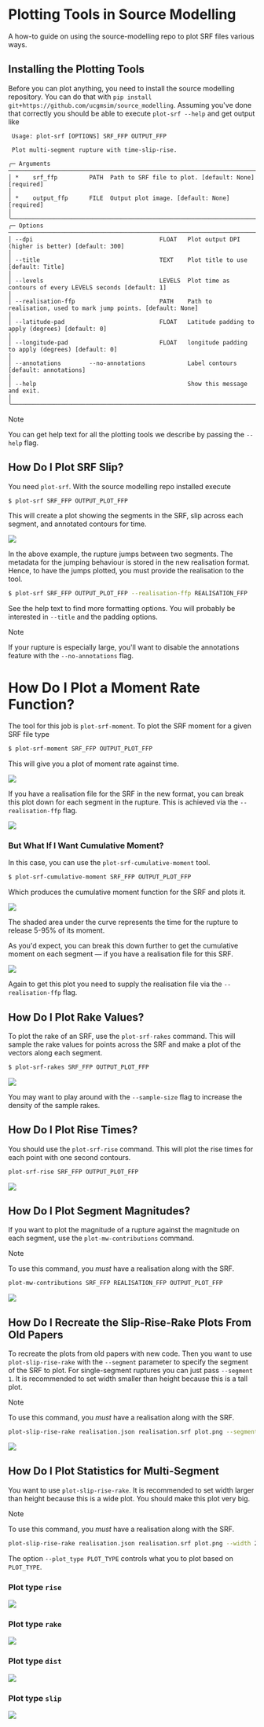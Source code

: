# Plotting Tools in Source Modelling

A how-to guide on using the source-modelling repo to plot SRF files various ways.

## Installing the Plotting Tools

Before you can plot anything, you need to install the source modelling repository. You can do that with `pip install git+https://github.com/ucgmsim/source_modelling`. Assuming you've done that correctly you should be able to execute `plot-srf --help` and get output like

```
 Usage: plot-srf [OPTIONS] SRF_FFP OUTPUT_FFP                                                                                                                 
                                                                                                                                                              
 Plot multi-segment rupture with time-slip-rise.                                                                                                              
                                                                                                                                                              
╭─ Arguments ────────────────────────────────────────────────────────────────────────────────────────────────────────────────────────────────────────────────╮
│ *    srf_ffp         PATH  Path to SRF file to plot. [default: None] [required]                                                                            │
│ *    output_ffp      FILE  Output plot image. [default: None] [required]                                                                                   │
╰────────────────────────────────────────────────────────────────────────────────────────────────────────────────────────────────────────────────────────────╯
╭─ Options ──────────────────────────────────────────────────────────────────────────────────────────────────────────────────────────────────────────────────╮
│ --dpi                                    FLOAT   Plot output DPI (higher is better) [default: 300]                                                         │
│ --title                                  TEXT    Plot title to use [default: Title]                                                                        │
│ --levels                                 LEVELS  Plot time as contours of every LEVELS seconds [default: 1]                                                │
│ --realisation-ffp                        PATH    Path to realisation, used to mark jump points. [default: None]                                            │
│ --latitude-pad                           FLOAT   Latitude padding to apply (degrees) [default: 0]                                                          │
│ --longitude-pad                          FLOAT   longitude padding to apply (degrees) [default: 0]                                                         │
│ --annotations        --no-annotations            Label contours [default: annotations]                                                                     │
│ --help                                           Show this message and exit.                                                                               │
╰────────────────────────────────────────────────────────────────────────────────────────────────────────────────────────────────────────────────────────────╯
```

> [!NOTE]
> You can get help text for all the plotting tools we describe by
> passing the `--help` flag.

## How Do I Plot SRF Slip?

You need `plot-srf`. With the source modelling repo installed execute

```bash
$ plot-srf SRF_FFP OUTPUT_PLOT_FFP
```

This will create a plot showing the segments in the SRF, slip across
each segment, and annotated contours for time.

![](images/srf_plot_example.png)

In the above example, the rupture jumps between two segments. The metadata for the jumping behaviour is stored in the new realisation format. Hence, to have the jumps plotted, you must provide the realisation to the tool.

```bash
$ plot-srf SRF_FFP OUTPUT_PLOT_FFP --realisation-ffp REALISATION_FFP
```

See the help text to find more formatting options. You will probably be interested in `--title` and the padding options.

> [!NOTE]
> If your rupture is especially large, you'll want to disable the
> annotations feature with the `--no-annotations` flag.

# How Do I Plot a Moment Rate Function?

The tool for this job is `plot-srf-moment`. To plot the SRF moment for a given SRF file type

```bash
$ plot-srf-moment SRF_FFP OUTPUT_PLOT_FFP
```

This will give you a plot of moment rate against time.

![](images/srf_moment_rate_example.png)

If you have a realisation file for the SRF in the new format, you can break this plot down for each segment in the rupture. This is achieved via the `--realisation-ffp` flag.

![](images/srf_moment_rate_example_breakdown.png)

### But What If I Want Cumulative Moment?

In this case, you can use the `plot-srf-cumulative-moment` tool.

```bash
$ plot-srf-cumulative-moment SRF_FFP OUTPUT_PLOT_FFP
```

Which produces the cumulative moment function for the SRF and plots it.

![](images/srf_cumulative_moment_rate_example.png)

The shaded area under the curve represents the time for the rupture to release 5-95% of its moment. 

As you'd expect, you can break this down further to get the cumulative moment on each segment — if you have a realisation file for this SRF.

![](images/srf_cumulative_moment_rate_example_breakdown.png)

Again to get this plot you need to supply the realisation file via the `--realisation-ffp` flag.

## How Do I Plot Rake Values?

To plot the rake of an SRF, use the `plot-srf-rakes` command. This
will sample the rake values for points across the SRF and make a plot
of the vectors along each segment.

```bash
$ plot-srf-rakes SRF_FFP OUTPUT_PLOT_FFP
```

![](images/rakes_example.png)

You may want to play around with the `--sample-size` flag to increase the density of the sample rakes.

## How Do I Plot Rise Times?

You should use the `plot-srf-rise` command. This will plot the rise times for each point with one second contours.

```bash
plot-srf-rise SRF_FFP OUTPUT_PLOT_FFP
```

![](images/rise_example.png)

## How Do I Plot Segment Magnitudes?

If you want to plot the magnitude of a rupture against the magnitude
on each segment, use the `plot-mw-contributions` command. 

> [!NOTE]
> To use this command, you *must* have a realisation along with the SRF.

```bash
plot-mw-contributions SRF_FFP REALISATION_FFP OUTPUT_PLOT_FFP
```

![](images/example_mw_contributions.png)

## How Do I Recreate the Slip-Rise-Rake Plots From Old Papers
To recreate the plots from old papers with new code. Then you want to use `plot-slip-rise-rake` with the `--segment` parameter to specify the segment of the SRF to plot. For single-segment ruptures you can just pass `--segment 1`. It is recommended to set width smaller than height because this is a tall plot.

> [!NOTE]
> To use this command, you *must* have a realisation along with the SRF.

```bash
plot-slip-rise-rake realisation.json realisation.srf plot.png --segment 1 --width 15 --height 30
```

![](images/summary_segment_1.png)


## How Do I Plot Statistics for Multi-Segment
You want to use `plot-slip-rise-rake`. It is recommended to set width larger than height because this is a wide plot. You should make this plot very big.

> [!NOTE]
> To use this command, you *must* have a realisation along with the SRF.

```bash
plot-slip-rise-rake realisation.json realisation.srf plot.png --width 200 --height 100 --plot_type PLOT_TYPE
```

The option `--plot_type PLOT_TYPE` controls what you to plot based on `PLOT_TYPE`.

### Plot type `rise` 
![](images/summary_rise.png)
### Plot type `rake` 
![](images/summary_rake.png)
### Plot type `dist` 
![](images/summary_dist.png)
### Plot type `slip` 
![](images/summary_slip.png)
